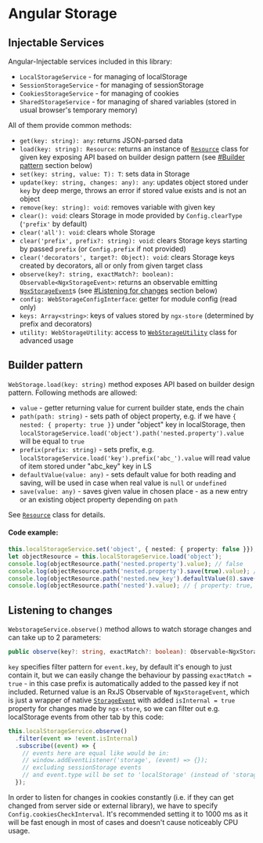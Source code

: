 # Angular Storage
## Injectable Services
Angular-Injectable services included in this library:
- `LocalStorageService` - for managing of localStorage
- `SessionStorageService` - for managing of sessionStorage
- `CookiesStorageService` - for managing of cookies
- `SharedStorageService` - for managing of shared variables (stored in usual browser's temporary memory)

All of them provide common methods:
+ `get(key: string): any`: returns JSON-parsed data
+ `load(key: string): Resource`: returns an instance of [`Resource`](https://github.com/zoomsphere/ngx-store/src/service/resource.ts) class for given key exposing API based on builder design pattern (see [#Builder pattern](https://github.com/zoomsphere/ngx-store/tree/master/src/service#builder-pattern) section below)
+ `set(key: string, value: T): T`: sets data in Storage
+ `update(key: string, changes: any): any`: updates object stored under `key` by deep merge, throws an error if stored value exists and is not an object
+ `remove(key: string): void`: removes variable with given key
+ `clear(): void`: clears Storage in mode provided by `Config.clearType` (`'prefix'` by default)
+ `clear('all'): void`: clears whole Storage
+ `clear('prefix', prefix?: string): void`: clears Storage keys starting by passed `prefix` (or `Config.prefix` if not provided)
+ `clear('decorators', target?: Object): void`: clears Storage keys created by decorators, all or only from given target class
+ `observe(key?: string, exactMatch?: boolean): Observable<NgxStorageEvent>`: returns an observable emitting [`NgxStorageEvent`](https://github.com/zoomsphere/ngx-store/blob/master/src/utility/storage/storage-event.ts#L1)s (see [#Listening for changes](https://github.com/zoomsphere/ngx-store/tree/master/src/service#listening-for-changes) section below)
+ `config: WebStorageConfigInterface`: getter for module config (read only)
+ `keys: Array<string>`: keys of values stored by `ngx-store` (determined by prefix and decorators)
+ `utility: WebStorageUtility`: access to [`WebStorageUtility`](https://github.com/zoomsphere/ngx-store/src/utility/webstorage-utility.ts) class for advanced usage

## Builder pattern
`WebStorage.load(key: string)` method exposes API based on builder design pattern. Following methods are allowed:
+ `value` - getter returning value for current builder state, ends the chain
+ `path(path: string)` - sets path of object property, e.g. if we have `{ nested: { property: true }}` under "object" key in localStorage, then `localStorageService.load('object').path('nested.property').value` will be equal to `true`
+ `prefix(prefix: string)` - sets prefix, e.g. `localStorageService.load('key').prefix('abc_').value` will read value of item stored under "abc_key" key in LS
+ `defaultValue(value: any)` - sets default value for both reading and saving, will be used in case when real value is `null` or `undefined`
+ `save(value: any)` - saves given value in chosen place - as a new entry or an existing object property depending on `path`

See [`Resource`](https://github.com/zoomsphere/ngx-store/src/service/resource.ts) class for details.

#### Code example:
```typescript
this.localStorageService.set('object', { nested: { property: false }});
let objectResource = this.localStorageService.load('object');
console.log(objectResource.path('nested.property').value); // false
console.log(objectResource.path('nested.property').save(true).value); // true
console.log(objectResource.path('nested.new_key').defaultValue(8).save(null).value); // 8
console.log(objectResource.path('nested').value); // { property: true, new_key: 8 }
```

## Listening to changes
`WebstorageService.observe()` method allows to watch storage changes and can take up to 2 parameters:
```typescript
public observe(key?: string, exactMatch?: boolean): Observable<NgxStorageEvent>;
```
`key` specifies filter pattern for `event.key`, by default it's enough to just contain it, but we can easily change the behaviour by passing `exactMatch = true` - in this case prefix is automatically added to the passed key if not included. Returned value is an RxJS Observable of `NgxStorageEvent`, which is just a wrapper of native [`StorageEvent`](https://developer.mozilla.org/en-US/docs/Web/API/StorageEvent) with added `isInternal = true` property for changes made by `ngx-store`, so we can filter out e.g. localStorage events from other tab by this code:
```typescript
this.localStorageService.observe()
  .filter(event => !event.isInternal)
  .subscribe((event) => {
    // events here are equal like would be in:
    // window.addEventListener('storage', (event) => {});
    // excluding sessionStorage events
    // and event.type will be set to 'localStorage' (instead of 'storage')
  });
```
In order to listen for changes in cookies constantly (i.e. if they can get changed from server side or external library), we have to specify `Config.cookiesCheckInterval`.  It's recommended setting it to 1000 ms as it will be fast enough in most of cases and doesn't cause noticeably CPU usage.

